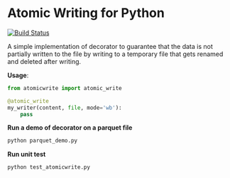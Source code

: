 # Atomic Writing for Python
[![Build Status](https://app.travis-ci.com/OliverXiaoxiong/atomicwrite.svg?branch=master)](https://app.travis-ci.com/OliverXiaoxiong/atomicwrite)

A simple implementation of decorator  to guarantee that the data is not partially written to the file by writing to a temporary file that gets renamed and deleted after writing.

**Usage**:
```Python
from atomicwrite import atomic_write

@atomic_write
my_writer(content, file, mode='wb'):
    pass
```

**Run a demo of decorator on a parquet file**
```Python
python parquet_demo.py
```

**Run unit test**
```Python
python test_atomicwrite.py
```